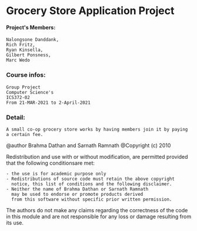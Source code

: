 # Grocery Store Application Project
#### Project's Members:

	Nalongsone Danddank,
	Rich Fritz,
	Ryan Kinsella,
	Gilbert Ponsness,
	Marc Wedo

### Course infos:
	Group Project
	Computer Science's 
	ICS372-02
	From 21-MAR-2021 to 2-April-2021
### Detail:
	A small co-op grocery store works by having members join it by paying a certain fee.

 
 @author Brahma Dathan and Sarnath Ramnath
 @Copyright (c) 2010
 
 Redistribution and use with or without
 modification, are permitted provided that the following conditionsare met:
 
    - the use is for academic purpose only
    - Redistributions of source code must retain the above copyright
      notice, this list of conditions and the following disclaimer.
    - Neither the name of Brahma Dathan or Sarnath Ramnath
      may be used to endorse or promote products derived
      from this software without specific prior written permission.
 
  The authors do not make any claims regarding the correctness of the code in this module
  and are not responsible for any loss or damage resulting from its use.  
